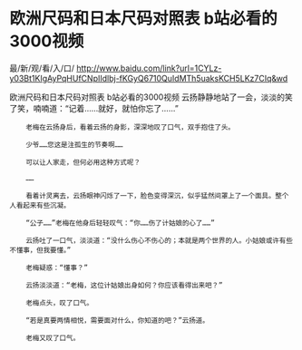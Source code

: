 # 欧洲尺码和日本尺码对照表 b站必看的3000视频

最/新/观/看/入/口/ http://www.baidu.com/link?url=1CYLz-y03Bt1KIgAyPqHUfCNpIIdlbj-fKGyQ6710QuIdMTh5uaksKCH5LKz7CIq&wd

欧洲尺码和日本尺码对照表 b站必看的3000视频
     云扬静静地站了一会，淡淡的笑了笑，喃喃道：“记着……就好，就怕你忘了……”

        老梅在云扬身后，看着云扬的身影，深深地叹了口气，双手抱住了头。

        少爷……您这是注孤生的节奏啊……

        可以让人家走，但何必用这种方式呢？

        ……

        看着计灵离去，云扬眼神闪烁了一下，脸色变得深沉，似乎猛然间罩上了一个面具。整个人看起来有些沉凝。

        “公子……”老梅在他身后轻轻叹气：“你……伤了计姑娘的心了……”

        云扬吐了一口气，淡淡道：“没什么伤心不伤心的；本就是两个世界的人。小姑娘或许有些不懂事，但我要懂。”

        老梅疑惑：“懂事？”

        云扬淡淡道：“老梅，这位计姑娘出身如何？你应该看得出来吧？”

        老梅点头，叹了口气。

        “若是真要两情相悦，需要面对什么，你知道的吧？”云扬道。

        老梅又叹了口气。
